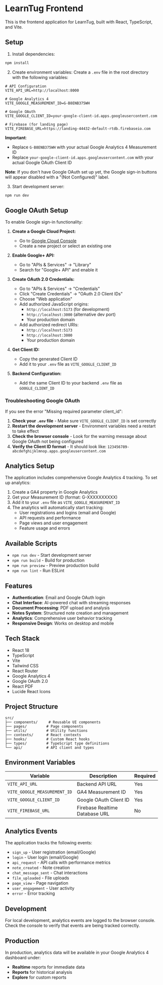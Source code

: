 # LearnTug Frontend

This is the frontend application for LearnTug, built with React, TypeScript, and Vite.

## Setup

1. Install dependencies:
```bash
npm install
```

2. Create environment variables:
Create a `.env` file in the root directory with the following variables:

```env
# API Configuration
VITE_API_URL=http://localhost:8000

# Google Analytics 4
VITE_GOOGLE_MEASUREMENT_ID=G-B8ENB375WH

# Google OAuth
VITE_GOOGLE_CLIENT_ID=your-google-client-id.apps.googleusercontent.com

# Firebase (for landing page)
VITE_FIREBASE_URL=https://landing-44432-default-rtdb.firebaseio.com
```

**Important**: 
- Replace `G-B8ENB375WH` with your actual Google Analytics 4 Measurement ID
- Replace `your-google-client-id.apps.googleusercontent.com` with your actual Google OAuth Client ID

**Note**: If you don't have Google OAuth set up yet, the Google sign-in buttons will appear disabled with a "(Not Configured)" label.

3. Start development server:
```bash
npm run dev
```

## Google OAuth Setup

To enable Google sign-in functionality:

1. **Create a Google Cloud Project:**
   - Go to [Google Cloud Console](https://console.cloud.google.com/)
   - Create a new project or select an existing one

2. **Enable Google+ API:**
   - Go to "APIs & Services" → "Library"
   - Search for "Google+ API" and enable it

3. **Create OAuth 2.0 Credentials:**
   - Go to "APIs & Services" → "Credentials"
   - Click "Create Credentials" → "OAuth 2.0 Client IDs"
   - Choose "Web application"
   - Add authorized JavaScript origins:
     - `http://localhost:5173` (for development)
     - `http://localhost:3000` (alternative dev port)
     - Your production domain
   - Add authorized redirect URIs:
     - `http://localhost:5173`
     - `http://localhost:3000`
     - Your production domain

4. **Get Client ID:**
   - Copy the generated Client ID
   - Add it to your `.env` file as `VITE_GOOGLE_CLIENT_ID`

5. **Backend Configuration:**
   - Add the same Client ID to your backend `.env` file as `GOOGLE_CLIENT_ID`

### Troubleshooting Google OAuth

If you see the error "Missing required parameter client_id":

1. **Check your `.env` file** - Make sure `VITE_GOOGLE_CLIENT_ID` is set correctly
2. **Restart the development server** - Environment variables need a restart to take effect
3. **Check the browser console** - Look for the warning message about Google OAuth not being configured
4. **Verify the Client ID format** - It should look like: `123456789-abcdefghijklmnop.apps.googleusercontent.com`

## Analytics Setup

The application includes comprehensive Google Analytics 4 tracking. To set up analytics:

1. Create a GA4 property in Google Analytics
2. Get your Measurement ID (format: G-XXXXXXXXXX)
3. Add it to your `.env` file as `VITE_GOOGLE_MEASUREMENT_ID`
4. The analytics will automatically start tracking:
   - User registrations and logins (email and Google)
   - API requests and performance
   - Page views and user engagement
   - Feature usage and errors

## Available Scripts

- `npm run dev` - Start development server
- `npm run build` - Build for production
- `npm run preview` - Preview production build
- `npm run lint` - Run ESLint

## Features

- **Authentication**: Email and Google OAuth login
- **Chat Interface**: AI-powered chat with streaming responses
- **Document Processing**: PDF upload and analysis
- **Notes System**: Structured note creation and management
- **Analytics**: Comprehensive user behavior tracking
- **Responsive Design**: Works on desktop and mobile

## Tech Stack

- React 18
- TypeScript
- Vite
- Tailwind CSS
- React Router
- Google Analytics 4
- Google OAuth 2.0
- React PDF
- Lucide React Icons

## Project Structure

```
src/
├── components/     # Reusable UI components
├── pages/         # Page components
├── utils/         # Utility functions
├── contexts/      # React contexts
├── hooks/         # Custom React hooks
├── types/         # TypeScript type definitions
└── api/           # API client and types
```

## Environment Variables

| Variable | Description | Required |
|----------|-------------|----------|
| `VITE_API_URL` | Backend API URL | Yes |
| `VITE_GOOGLE_MEASUREMENT_ID` | GA4 Measurement ID | Yes |
| `VITE_GOOGLE_CLIENT_ID` | Google OAuth Client ID | Yes |
| `VITE_FIREBASE_URL` | Firebase Realtime Database URL | No |

## Analytics Events

The application tracks the following events:

- `sign_up` - User registration (email/Google)
- `login` - User login (email/Google)
- `api_request` - API calls with performance metrics
- `note_created` - Note creation
- `chat_message_sent` - Chat interactions
- `file_uploaded` - File uploads
- `page_view` - Page navigation
- `user_engagement` - User activity
- `error` - Error tracking

## Development

For local development, analytics events are logged to the browser console. Check the console to verify that events are being tracked correctly.

## Production

In production, analytics data will be available in your Google Analytics 4 dashboard under:
- **Realtime** reports for immediate data
- **Reports** for historical analysis
- **Explore** for custom reports
